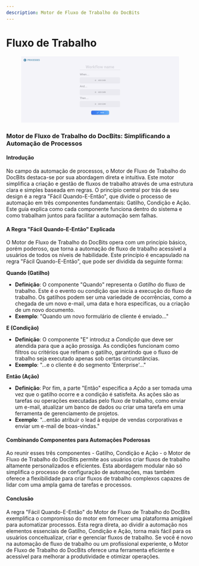 ```yaml
---
description: Motor de Fluxo de Trabalho do DocBits
---
```


# Fluxo de Trabalho

<figure><img src="../../../.gitbook/assets/Bildschirmfoto 2024-03-12 um 19.42.57.png" alt=""><figcaption></figcaption></figure>

### Motor de Fluxo de Trabalho do DocBits: Simplificando a Automação de Processos

#### Introdução

No campo da automação de processos, o Motor de Fluxo de Trabalho do DocBits destaca-se por sua abordagem direta e intuitiva. Este motor simplifica a criação e gestão de fluxos de trabalho através de uma estrutura clara e simples baseada em regras. O princípio central por trás de seu design é a regra "Fácil Quando-E-Então", que divide o processo de automação em três componentes fundamentais: Gatilho, Condição e Ação. Este guia explica como cada componente funciona dentro do sistema e como trabalham juntos para facilitar a automação sem falhas.

#### A Regra "Fácil Quando-E-Então" Explicada

O Motor de Fluxo de Trabalho do DocBits opera com um princípio básico, porém poderoso, que torna a automação de fluxo de trabalho acessível a usuários de todos os níveis de habilidade. Este princípio é encapsulado na regra "Fácil Quando-E-Então", que pode ser dividida da seguinte forma:

**Quando (Gatilho)**

* **Definição**: O componente "Quando" representa o _Gatilho_ do fluxo de trabalho. Este é o evento ou condição que inicia a execução do fluxo de trabalho. Os gatilhos podem ser uma variedade de ocorrências, como a chegada de um novo e-mail, uma data e hora específicas, ou a criação de um novo documento.
* **Exemplo**: "Quando um novo formulário de cliente é enviado..."

**E (Condição)**

* **Definição**: O componente "E" introduz a _Condição_ que deve ser atendida para que a ação prossiga. As condições funcionam como filtros ou critérios que refinam o gatilho, garantindo que o fluxo de trabalho seja executado apenas sob certas circunstâncias.
* **Exemplo**: "...e o cliente é do segmento 'Enterprise'..."

**Então (Ação)**

* **Definição**: Por fim, a parte "Então" especifica a _Ação_ a ser tomada uma vez que o gatilho ocorre e a condição é satisfeita. As ações são as tarefas ou operações executadas pelo fluxo de trabalho, como enviar um e-mail, atualizar um banco de dados ou criar uma tarefa em uma ferramenta de gerenciamento de projetos.
* **Exemplo**: "...então atribuir o lead à equipe de vendas corporativas e enviar um e-mail de boas-vindas."

#### Combinando Componentes para Automações Poderosas

Ao reunir esses três componentes - Gatilho, Condição e Ação - o Motor de Fluxo de Trabalho do DocBits permite aos usuários criar fluxos de trabalho altamente personalizados e eficientes. Esta abordagem modular não só simplifica o processo de configuração de automações, mas também oferece a flexibilidade para criar fluxos de trabalho complexos capazes de lidar com uma ampla gama de tarefas e processos.

#### Conclusão

A regra "Fácil Quando-E-Então" do Motor de Fluxo de Trabalho do DocBits exemplifica o compromisso do motor em fornecer uma plataforma amigável para automatizar processos. Esta regra direta, ao dividir a automação nos elementos essenciais de Gatilho, Condição e Ação, torna mais fácil para os usuários conceitualizar, criar e gerenciar fluxos de trabalho. Se você é novo na automação de fluxo de trabalho ou um profissional experiente, o Motor de Fluxo de Trabalho do DocBits oferece uma ferramenta eficiente e acessível para melhorar a produtividade e otimizar operações.
